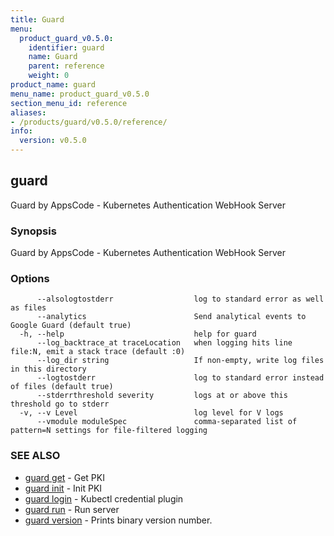 ```yaml
---
title: Guard
menu:
  product_guard_v0.5.0:
    identifier: guard
    name: Guard
    parent: reference
    weight: 0
product_name: guard
menu_name: product_guard_v0.5.0
section_menu_id: reference
aliases:
- /products/guard/v0.5.0/reference/
info:
  version: v0.5.0
---
```


## guard

Guard by AppsCode - Kubernetes Authentication WebHook Server

### Synopsis

Guard by AppsCode - Kubernetes Authentication WebHook Server

### Options

```
      --alsologtostderr                  log to standard error as well as files
      --analytics                        Send analytical events to Google Guard (default true)
  -h, --help                             help for guard
      --log_backtrace_at traceLocation   when logging hits line file:N, emit a stack trace (default :0)
      --log_dir string                   If non-empty, write log files in this directory
      --logtostderr                      log to standard error instead of files (default true)
      --stderrthreshold severity         logs at or above this threshold go to stderr
  -v, --v Level                          log level for V logs
      --vmodule moduleSpec               comma-separated list of pattern=N settings for file-filtered logging
```

### SEE ALSO

* [guard get](/products/guard/v0.5.0/reference/guard_get)	 - Get PKI
* [guard init](/products/guard/v0.5.0/reference/guard_init)	 - Init PKI
* [guard login](/products/guard/v0.5.0/reference/guard_login)	 - Kubectl credential plugin
* [guard run](/products/guard/v0.5.0/reference/guard_run)	 - Run server
* [guard version](/products/guard/v0.5.0/reference/guard_version)	 - Prints binary version number.

